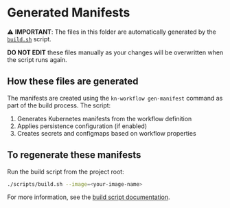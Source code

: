 # Generated Manifests

⚠️ **IMPORTANT**: The files in this folder are automatically generated by the [`build.sh`](../../scripts/build.sh) script.

**DO NOT EDIT** these files manually as your changes will be overwritten when the script runs again.

## How these files are generated

The manifests are created using the `kn-workflow gen-manifest` command as part of the build process. The script:

1. Generates Kubernetes manifests from the workflow definition
2. Applies persistence configuration (if enabled)
3. Creates secrets and configmaps based on workflow properties

## To regenerate these manifests

Run the build script from the project root:

```bash
./scripts/build.sh --image=<your-image-name>
```

For more information, see the [build script documentation](../../scripts/README.md). 